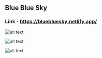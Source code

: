 ## Blue Blue Sky
### Link - https://bluebluesky.netlify.app/

![alt text](https://i.imgur.com/65BSDSH.png)

![alt text](https://i.imgur.com/QbgfoKW.png)

![alt text](https://i.imgur.com/qO3zzeN.png)

